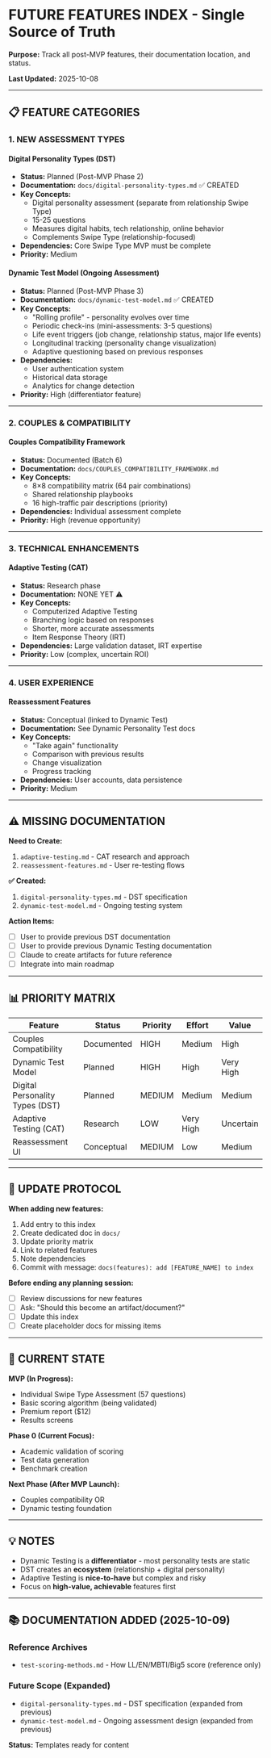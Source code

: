 # FUTURE FEATURES INDEX - Single Source of Truth

**Purpose:** Track all post-MVP features, their documentation location, and status.

**Last Updated:** 2025-10-08

---

## 📋 FEATURE CATEGORIES

### 1. NEW ASSESSMENT TYPES

#### Digital Personality Types (DST)
- **Status:** Planned (Post-MVP Phase 2)
- **Documentation:** `docs/digital-personality-types.md` ✅ CREATED
- **Key Concepts:**
  - Digital personality assessment (separate from relationship Swipe Type)
  - 15-25 questions
  - Measures digital habits, tech relationship, online behavior
  - Complements Swipe Type (relationship-focused)
- **Dependencies:** Core Swipe Type MVP must be complete
- **Priority:** Medium

#### Dynamic Test Model (Ongoing Assessment)
- **Status:** Planned (Post-MVP Phase 3)
- **Documentation:** `docs/dynamic-test-model.md` ✅ CREATED
- **Key Concepts:**
  - "Rolling profile" - personality evolves over time
  - Periodic check-ins (mini-assessments: 3-5 questions)
  - Life event triggers (job change, relationship status, major life events)
  - Longitudinal tracking (personality change visualization)
  - Adaptive questioning based on previous responses
- **Dependencies:** 
  - User authentication system
  - Historical data storage
  - Analytics for change detection
- **Priority:** High (differentiator feature)

---

### 2. COUPLES & COMPATIBILITY

#### Couples Compatibility Framework
- **Status:** Documented (Batch 6)
- **Documentation:** `docs/COUPLES_COMPATIBILITY_FRAMEWORK.md`
- **Key Concepts:**
  - 8×8 compatibility matrix (64 pair combinations)
  - Shared relationship playbooks
  - 16 high-traffic pair descriptions (priority)
- **Dependencies:** Individual assessment complete
- **Priority:** High (revenue opportunity)

---

### 3. TECHNICAL ENHANCEMENTS

#### Adaptive Testing (CAT)
- **Status:** Research phase
- **Documentation:** NONE YET ⚠️
- **Key Concepts:**
  - Computerized Adaptive Testing
  - Branching logic based on responses
  - Shorter, more accurate assessments
  - Item Response Theory (IRT)
- **Dependencies:** Large validation dataset, IRT expertise
- **Priority:** Low (complex, uncertain ROI)

---

### 4. USER EXPERIENCE

#### Reassessment Features
- **Status:** Conceptual (linked to Dynamic Test)
- **Documentation:** See Dynamic Personality Test docs
- **Key Concepts:**
  - "Take again" functionality
  - Comparison with previous results
  - Change visualization
  - Progress tracking
- **Dependencies:** User accounts, data persistence
- **Priority:** Medium

---

## ⚠️ MISSING DOCUMENTATION

**Need to Create:**
1. `adaptive-testing.md` - CAT research and approach
2. `reassessment-features.md` - User re-testing flows

**✅ Created:**
1. `digital-personality-types.md` - DST specification
2. `dynamic-test-model.md` - Ongoing testing system

**Action Items:**
- [ ] User to provide previous DST documentation
- [ ] User to provide previous Dynamic Testing documentation
- [ ] Claude to create artifacts for future reference
- [ ] Integrate into main roadmap

---

## 📊 PRIORITY MATRIX

| Feature | Status | Priority | Effort | Value |
|---------|--------|----------|--------|-------|
| Couples Compatibility | Documented | HIGH | Medium | High |
| Dynamic Test Model | Planned | HIGH | High | Very High |
| Digital Personality Types (DST) | Planned | MEDIUM | Medium | Medium |
| Adaptive Testing (CAT) | Research | LOW | Very High | Uncertain |
| Reassessment UI | Conceptual | MEDIUM | Low | Medium |

---

## 🔄 UPDATE PROTOCOL

**When adding new features:**
1. Add entry to this index
2. Create dedicated doc in `docs/`
3. Update priority matrix
4. Link to related features
5. Note dependencies
6. Commit with message: `docs(features): add [FEATURE_NAME] to index`

**Before ending any planning session:**
- [ ] Review discussions for new features
- [ ] Ask: "Should this become an artifact/document?"
- [ ] Update this index
- [ ] Create placeholder docs for missing items

---

## 📍 CURRENT STATE

**MVP (In Progress):**
- Individual Swipe Type Assessment (57 questions)
- Basic scoring algorithm (being validated)
- Premium report ($12)
- Results screens

**Phase 0 (Current Focus):**
- Academic validation of scoring
- Test data generation
- Benchmark creation

**Next Phase (After MVP Launch):**
- Couples compatibility OR
- Dynamic testing foundation

---

## 💡 NOTES

- Dynamic Testing is a **differentiator** - most personality tests are static
- DST creates an **ecosystem** (relationship + digital personality)
- Adaptive Testing is **nice-to-have** but complex and risky
- Focus on **high-value, achievable** features first

---

## 📚 DOCUMENTATION ADDED (2025-10-09)

### Reference Archives
- `test-scoring-methods.md` - How LL/EN/MBTI/Big5 score (reference only)

### Future Scope (Expanded)
- `digital-personality-types.md` - DST specification (expanded from previous)
- `dynamic-test-model.md` - Ongoing assessment design (expanded from previous)

**Status:** Templates ready for content

